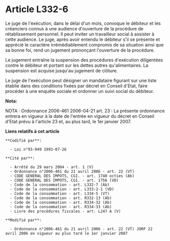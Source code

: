 # Article L332-6

Le juge de l'exécution, dans le délai d'un mois, convoque le débiteur et les créanciers connus à une audience d'ouverture de
la procédure de rétablissement personnel. Il peut inviter un travailleur social à assister à cette audience. Le juge, après
avoir entendu le débiteur s'il se présente et apprécié le caractère irrémédiablement compromis de sa situation ainsi que sa
bonne foi, rend un jugement prononçant l'ouverture de la procédure.

Le jugement entraîne la suspension des procédures d'exécution diligentées contre le débiteur et portant sur les dettes autres
qu'alimentaires. La suspension est acquise jusqu'au jugement de clôture.

Le juge de l'exécution peut désigner un mandataire figurant sur une liste établie dans des conditions fixées par décret en
Conseil d'Etat, faire procéder à une enquête sociale et ordonner un suivi social du débiteur.

**Nota:**

NOTA : Ordonnance 2006-461 2006-04-21 art. 23 : La présente ordonnance entrera en vigueur à la date de l'entrée en vigueur du
décret en Conseil d'Etat prévu à l'article 23 et, au plus tard, le 1er janvier 2007.

**Liens relatifs à cet article**

	**Codifié par**:

	  - Loi n°93-949 1993-07-26

	**Cité par**:

	  - Arrêté du 29 mars 2004 - art. 1 (V)
	  - Ordonnance n°2006-461 du 21 avril 2006 - art. 22 (VT)
	  - CODE GENERAL DES IMPOTS, CGI. - art. 1740 octies (Ab)
	  - CODE GENERAL DES IMPOTS, CGI. - art. 1756 (VD)
	  - Code de la consommation - art. L332-7 (Ab)
	  - Code de la consommation - art. L333-2-1 (VD)
	  - Code de la consommation - art. L334-5 (VT)
	  - Code de la consommation - art. R332-13 (Ab)
	  - Code de la consommation - art. R334-32 (Ab)
	  - Code de la consommation - art. R334-33 (Ab)
	  - Livre des procédures fiscales - art. L247 A (V)

	**Modifié par**:

	  - Ordonnance n°2006-461 du 21 avril 2006 - art. 22 (VT) JORF 22 avril 2006 en vigueur au plus tard le 1er janvier 2007
